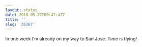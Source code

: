 ```yaml
---
layout: status
date: 2018-05-27T09:47:47Z
title: ''
slug: '35267'
---
```

In one week I’m already on my way to San Jose. Time is flying!
